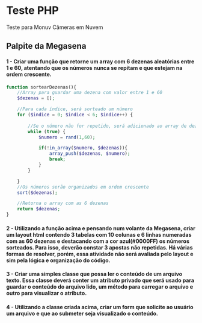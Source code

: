 # Teste PHP
Teste para Monuv Câmeras em Nuvem

## Palpite da Megasena

#### 1 - Criar uma função que retorne um array com 6 dezenas aleatórias entre 1 e 60, atentando que os números nunca se repitam e que estejam na ordem crescente.

```php
function sortearDezenas(){	
	//Array para guardar uma dezena com valor entre 1 e 60
	$dezenas = [];

	//Para cada índice, será sorteado um número
	for ($indice = 0; $indice < 6; $indice++) { 
		
		//Se o número não for repetido, será adicionado ao array de dezenas
		while (true) {
			$numero = rand(1,60);

			if(!in_array($numero, $dezenas)){
				array_push($dezenas, $numero);
				break;
			}	
		}

	}
	//Os números serão organizados em ordem crescente
	sort($dezenas);

	//Retorna o array com as 6 dezenas
	return $dezenas;
}
```


#### 2 - Utilizando a função acima e pensando num volante da Megasena, criar um layout html contendo 3 tabelas com 10 colunas e 6 linhas numeradas com as 60 dezenas e destacando com a cor azul(#0000FF) os números sorteados. Para isso, deverão constar 3 apostas não repetidas. Há várias formas de resolver, porém, essa atividade não será avaliada pelo layout e sim pela lógica e organização do código.

#### 3 - Criar uma simples classe que possa ler o conteúdo de um arquivo texto. Essa classe deverá conter um atributo privado que será usado para guardar o conteúdo do arquivo lido, um método para carregar o arquivo e outro para visualizar o atributo.

#### 4 - Utilizando a classe criada acima, criar um form que solicite ao usuário um arquivo e que ao submeter seja visualizado o conteúdo.

